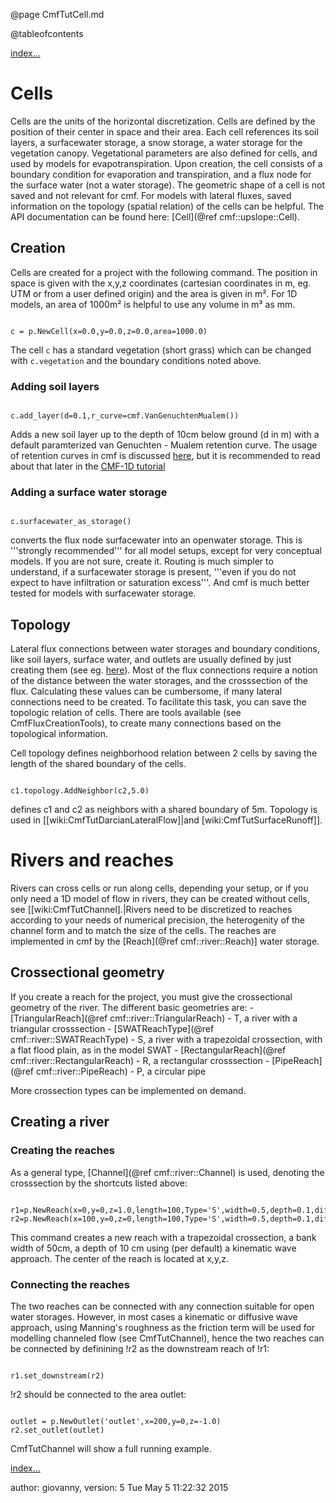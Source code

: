 @page CmfTutCell.md

@tableofcontents

 [index...](CmfTutStart.md)

# Cells

Cells are the units of the horizontal discretization. Cells are defined
by the position of their center in space and their area. Each cell
references its soil layers, a surfacewater storage, a snow storage, a
water storage for the vegetation canopy. Vegetational parameters are
also defined for cells, and used by models for evapotranspiration. Upon
creation, the cell consists of a boundary condition for evaporation and
transpiration, and a flux node for the surface water (not a water
storage). The geometric shape of a cell is not saved and not relevant
for cmf. For models with lateral fluxes, saved information on the
topology (spatial relation) of the cells can be helpful. The API
documentation can be found here: [Cell](@ref cmf::upslope::Cell).

## Creation

Cells are created for a project with the following command. The position
in space is given with the x,y,z coordinates (cartesian coordinates in
m, eg. UTM or from a user defined origin) and the area is given in m².
For 1D models, an area of 1000m² is helpful to use any volume in m³ as
mm.

``` {.py}

c = p.NewCell(x=0.0,y=0.0,z=0.0,area=1000.0)
```

The cell `c` has a standard vegetation (short grass) which can be
changed with `c.vegetation` and the boundary conditions noted above.

### Adding soil layers

``` {.py}

c.add_layer(d=0.1,r_curve=cmf.VanGenuchtenMualem())
```

Adds a new soil layer up to the depth of 10cm below ground (d in m) with
a default paramterized van Genuchten - Mualem retention curve. The usage
of retention curves in cmf is discussed [here](CmfTutRetentioncurve.md),
but it is recommended to read about that later in the [CMF-1D
tutorial](CmfTut1d.md)

### Adding a surface water storage

``` {.py}

c.surfacewater_as_storage()
```

converts the flux node surfacewater into an openwater storage. This is
'''strongly recommended''' for all model setups, except for very
conceptual models. If you are not sure, create it. Routing is much
simpler to understand, if a surfacewater storage is present, '''even if
you do not expect to have infiltration or saturation excess'''. And cmf
is much better tested for models with surfacewater storage.

## Topology

Lateral flux connections between water storages and boundary conditions,
like soil layers, surface water, and outlets are usually defined by just
creating them (see eg. [here](CmfTutFirstModel.md)). Most of the flux
connections require a notion of the distance between the water storages,
and the crosssection of the flux. Calculating these values can be
cumbersome, if many lateral connections need to be created. To
facilitate this task, you can save the topologic relation of cells.
There are tools available (see CmfFluxCreationTools), to create many
connections based on the topological information.

Cell topology defines neighborhood relation between 2 cells by saving
the length of the shared boundary of the cells.

``` {.py}

c1.topology.AddNeighbor(c2,5.0)
```

defines c1 and c2 as neighbors with a shared boundary of 5m. Topology is
used in \[\[wiki:CmfTutDarcianLateralFlow\]|and
\[wiki:CmfTutSurfaceRunoff\]\].

# Rivers and reaches

Rivers can cross cells or run along cells, depending your setup, or if
you only need a 1D model of flow in rivers, they can be created without
cells, see \[\[wiki:CmfTutChannel\].|Rivers need to be discretized to
reaches according to your needs of numerical precision, the heterogenity
of the channel form and to match the size of the cells. The reaches are
implemented in cmf by the [Reach](@ref cmf::river::Reach)\] water
storage.

## Crossectional geometry

If you create a reach for the project, you must give the crossectional
geometry of the river. The different basic geometries are: -
[TriangularReach](@ref cmf::river::TriangularReach) - T, a river with
a triangular crosssection -
[SWATReachType](@ref cmf::river::SWATReachType) - S, a river with a
trapezoidal crossection, with a flat flood plain, as in the model SWAT -
[RectangularReach](@ref cmf::river::RectangularReach) - R, a
rectangular crosssection - [PipeReach](@ref cmf::river::PipeReach) -
P, a circular pipe

More crossection types can be implemented on demand.

## Creating a river

### Creating the reaches

As a general type, [Channel](@ref cmf::river::Channel) is used,
denoting the crosssection by the shortcuts listed above:

``` {.py}

r1=p.NewReach(x=0,y=0,z=1.0,length=100,Type='S',width=0.5,depth=0.1,diffusive=False)
r2=p.NewReach(x=100,y=0,z=0,length=100,Type='S',width=0.5,depth=0.1,diffusive=False)
```

This command creates a new reach with a trapezoidal crossection, a bank
width of 50cm, a depth of 10 cm using (per default) a kinematic wave
approach. The center of the reach is located at x,y,z.

### Connecting the reaches

The two reaches can be connected with any connection suitable for open
water storages. However, in most cases a kinematic or diffusive wave
approach, using Manning's roughness as the friction term will be used
for modelling channeled flow (see CmfTutChannel), hence the two reaches
can be connected by definining \!r2 as the downstream reach of \!r1:

``` {.py}

r1.set_downstream(r2)
```

\!r2 should be connected to the area outlet:

``` {.py}

outlet = p.NewOutlet('outlet',x=200,y=0,z=-1.0)
r2.set_outlet(outlet)
```

CmfTutChannel will show a full running example.

[index...](CmfTutStart.md)

author: giovanny, version: 5 Tue May 5 11:22:32 2015

